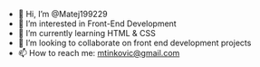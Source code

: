 - 👋 Hi, I’m @Matej199229
- 👀 I’m interested in Front-End Development
- 🌱 I’m currently learning HTML & CSS
- 💞️ I’m looking to collaborate on front end development projects
- 📫 How to reach me: mtinkovic@gmail.com

<!---
Matej199229/Matej199229 is a ✨ special ✨ repository because its `README.md` (this file) appears on your GitHub profile.
You can click the Preview link to take a look at your changes.
--->
